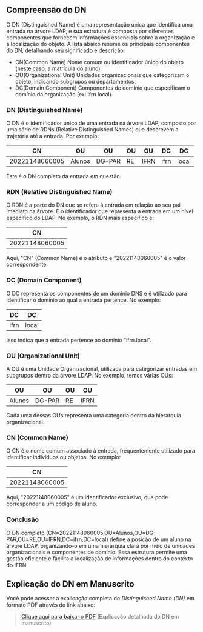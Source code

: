 
## Compreensão do DN

O DN (Distinguished Name) é uma representação única que identifica uma entrada na árvore LDAP, e sua estrutura é composta por diferentes componentes que fornecem informações essenciais sobre a organização e a localização do objeto. A lista abaixo resume os principais componentes do DN, detalhando seu significado e descrição:

- CN(Common Name) Nome comum ou identificador único do objeto (neste caso, a matrícula do aluno).
- OU(Organizational Unit) Unidades organizacionais que categorizam o objeto, indicando subgrupos ou departamentos.
- DC(Domain Component) Componentes de domínio que especificam o domínio da organização (ex: ifrn.local).

### DN (Distinguished Name) 

O DN é o identificador único de uma entrada na árvore LDAP, composto por uma série de RDNs (Relative Distinguished Names) que descrevem a trajetória até a entrada. Por exemplo:

| CN           | OU   | OU  | OU    | OU     | DC   | DC   |
|--------------|-------|------|--------|---------|-------|-------|
| 20221148060005 | Alunos | DG-PAR | RE | IFRN | ifrn  | local |

Este é o DN completo da entrada em questão.

### RDN (Relative Distinguished Name) 

O RDN é a parte do DN que se refere à entrada em relação ao seu pai imediato na árvore. É o identificador que representa a entrada em um nível específico do LDAP. No exemplo, o RDN mais específico é:

| CN            |
|---------------|
| 20221148060005| 

Aqui, "CN" (Common Name) é o atributo e "20221148060005" é o valor correspondente.

### DC (Domain Component) 

O DC representa os componentes de um domínio DNS e é utilizado para identificar o domínio ao qual a entrada pertence. No exemplo:

| DC    | DC    |
|-------|-------|
| ifrn  | local |


Isso indica que a entrada pertence ao domínio "ifrn.local".

### OU (Organizational Unit) 

A OU é uma Unidade Organizacional, utilizada para categorizar entradas em subgrupos dentro da árvore LDAP. No exemplo, temos várias OUs:

| OU     | OU     | OU  | OU   |
|------- |--------|-----|-------
| Alunos | DG-PAR | RE  | IFRN |

Cada uma dessas OUs representa uma categoria dentro da hierarquia organizacional.

### CN (Common Name) 

O CN é o nome comum associado à entrada, frequentemente utilizado para identificar indivíduos ou objetos. No exemplo:

| CN            |
|---------------|
| 20221148060005| 

Aqui, "20221148060005" é um identificador exclusivo, que pode corresponder a um código de aluno.

### Conclusão 

O DN completo (CN=20221148060005,OU=Alunos,OU=DG-PAR,OU=RE,OU=IFRN,DC=ifrn,DC=local) define a posição de um aluno na árvore LDAP, organizando-o em uma hierarquia clara por meio de unidades organizacionais e componentes de domínio. Essa estrutura permite uma gestão eficiente e facilita a localização de informações dentro do contexto do IFRN.

##  Explicação do DN em Manuscrito

Você pode acessar a explicação completa do _Distinguished Name (DN)_ em formato PDF através do link abaixo:

> [Clique aqui para baixar o PDF](./juranda2024.pdf)
> (Explicação detalhada do DN em manuscrito)
